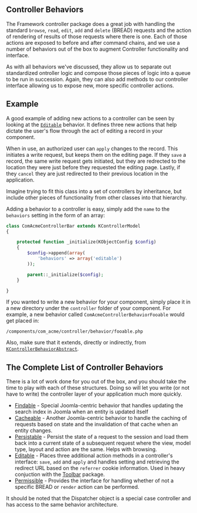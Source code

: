 
## Controller Behaviors

The Framework controller package does a great job with handling the standard `browse`, `read`, `edit`, `add` and `delete` (BREAD) requests and the action of rendering of results of those requests where there is one. Each of those actions are exposed to before and after command chains, and we use a number of behaviors out of the box to augment Controller functionality and interface.

As with all behaviors we've discussed, they allow us to separate out standardized ontroller logic and compose those pieces of logic into a queue to be run in succession. Again, they can also add methods to our controller interface allowing us to expose new, more specific controller actions.

## Example

A good example of adding new actions to a controller can be seen by looking at the [`Editable`](https://github.com/nooku/nooku-framework/blob/master/code/libraries/koowa/libraries/controller/behavior/editable.php#L16) behavior. It defines three new actions that help dictate the user's flow through the act of editing a record in your component.

When in use, an authorized user can `apply` changes to the record. This initiates a write request, but keeps them on the editing page. If they `save` a record, the same write request gets initiated, but they are redrected to the location they were just before they requested the editing page. Lastly, if they `cancel` they are just redirected to their previous location in the application.

Imagine trying to fit this class into a set of controllers by inheritance, but include other pieces of functionality from other classes into that hierarchy.

Adding a behavior to a controller is easy, simply add the `name` to the `behaviors` setting in the form of an array:

```php
class ComAcmeControllerBar extends KControllerModel
{

    protected function _initialize(KObjectConfig $config)
    {
        $config->append(array(
            'behaviors' => array('editable')
        ));

        parent::_initialize($config);
    }

}
```
If you wanted to write a new behavior for your component, simply place it in a new directory under the `controller` folder of your component. For example, a new behavior called `ComAcmeControllerBehaviorFooable` would get placed in:

`/components/com_acme/controller/behavior/fooable.php`

Also, make sure that it extends, directly or indirectly, from [`KControllerBehaviorAbstract`](https://github.com/nooku/nooku-framework/blob/master/code/libraries/koowa/libraries/controller/behavior/abstract.php#L16).

## The Complete List of Controller Behaviors

There is a lot of work done for you out of the box, and you should take the time to play with each of these structures. Doing so will let you write (or not have to write) the controller layer of your application much more quickly.

+ [Findable](https://github.com/nooku/nooku-framework/blob/master/code/libraries/koowa/components/com_koowa/controller/behavior/findable.php) - Special Joomla-centric behavior that handles updating the search index in Joomla when an entity is updated itself
+ [Cacheable](https://github.com/nooku/nooku-framework/blob/master/code/libraries/koowa/components/com_koowa/controller/behavior/cacheable.php) - Another Joomla-centric behavior to handle the caching of requests based on state and the invalidation of that cache when an entity changes.
+ [Persistable](https://github.com/nooku/nooku-framework/blob/master/code/libraries/koowa/libraries/controller/behavior/persistable.php#L16) - Persist the state of a request to the session and load them back into a current state of a subsequent request where the view, model type, layout and action are the same. Helps with browsing.
+ [Editable](https://github.com/nooku/nooku-framework/blob/master/code/libraries/koowa/libraries/controller/behavior/editable.php#L16) - Places three additional action methods in a controller's interface: `save`, `add` and `apply` and handles setting and retrieving the redirect URL based on the `referrer` cookie information. Used in heavy conjuction with the [Toolbar](https://github.com/nooku/nooku-framework/tree/master/code/libraries/koowa/libraries/controller/toolbar) package.
+ [Permissible](https://github.com/nooku/nooku-framework/blob/master/code/libraries/koowa/libraries/controller/behavior/permissible.php) - Provides the interface for handling whether of not a specific BREAD or `render` action can be performed.

It should be noted that the Dispatcher object is a special case controller and has access to the same behavior architecture.

